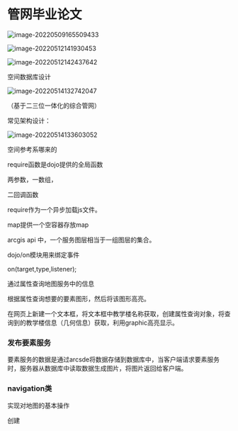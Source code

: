 # 管网毕业论文







![image-20220509165509433](C:\Users\51486\AppData\Roaming\Typora\typora-user-images\image-20220509165509433.png)















<img src="C:\Users\51486\AppData\Roaming\Typora\typora-user-images\image-20220512141930453.png" alt="image-20220512141930453"  />





![image-20220512142437642](C:\Users\51486\AppData\Roaming\Typora\typora-user-images\image-20220512142437642.png)



空间数据库设计









![image-20220514132742047](C:\Users\51486\AppData\Roaming\Typora\typora-user-images\image-20220514132742047.png)

（基于二三位一体化的综合管网）





常见架构设计：

![image-20220514133603052](C:\Users\51486\AppData\Roaming\Typora\typora-user-images\image-20220514133603052.png)



















空间参考系哪来的



require函数是dojo提供的全局函数

两参数，一数组，

二回调函数

require作为一个异步加载js文件。





map提供一个空容器存放map

arcgis api 中，一个服务图层相当于一组图层的集合。





dojo/on模块用来绑定事件

on(target,type,listener);



通过属性查询地图服务中的信息

根据属性查询想要的要素图形，然后将该图形高亮。

在网页上新建一个文本框，将文本框中教学楼名称获取，创建属性查询对象，将查询到的教学楼信息（几何信息）获取，利用graphic高亮显示。



### 发布要素服务

要素服务的数据是通过arcsde将数据存储到数据库中，当客户端请求要素服务时，服务器从数据库中读取数据生成图片，将图片返回给客户端。













### navigation类

实现对地图的基本操作



创建

